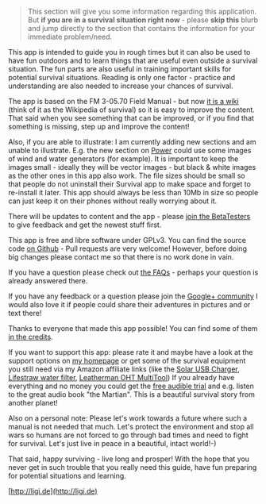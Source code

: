 > This section will give you some information regarding this application. But **if you are in a survival situation right now** - please **skip this** blurb and jump directly to the section that contains the information for your immediate problem/need.

This app is intended to guide you in rough times but it can also be used to have fun outdoors and to learn things that are useful even outside a survival situation. The fun parts are also useful in training important skills for potential survival situations. Reading is only one factor - practice and understanding are also needed to increase your chances of survival.

The app is based on the FM 3-05.70 Field Manual - but now [it is a wiki](https://github.com/ligi/SurvivalManual/wiki) (think of it as the Wikipedia of survival) so it is easy to improve the content. That said when you see something that can be improved, or if you find that something is missing, step up and improve the content!

Also, if you are able to illustrate: I am currently adding new sections and am unable to illustrate. E.g. the new section on [Power](Power) could use some images of wind and water generators (for example). It is important to keep the images small - ideally they will be vector images - but black & white images as the other ones in this app also work. The file sizes should be small so that people do not uninstall their Survival app to make space and forget to re-install it later. This app should always be less than 10Mb in size so people can just keep it on their phones without really worrying about it.

There will be updates to content and the app - please [join the BetaTesters](https://play.google.com/apps/testing/org.ligi.survivalmanual) to give feedback and get the newest stuff first.

This app is free and libre software under GPLv3. You can find the source code [on Github](https://github.com/ligi/SurvivalManual) - Pull requests are very welcome! However, before doing big changes please contact me so that there is no work done in vain.

If you have a question please check out [the FAQs](FAQ) - perhaps your question is already answered there.

If you have any feedback or a question please join the [Google+ community](https://plus.google.com/b/103953721589307612391/communities/112461702014401198208)
I would also love it if people could share their adventures in pictures and or text there!

Thanks to everyone that made this app possible! You can find some of them [in the credits](Credits).

If you want to support this app: please rate it and maybe have a look at the support options on [my homepage](http://ligi.de) or get some of the survival equipment you still need via my Amazon affiliate links (like the [Solar USB Charger](SolarUSBCharger), [Lifestraw water filter](LifeStraw), [Leatherman OHT MultiTool](OHTMultiTool))
If you already have everything and no money you could get the [free audible trial](Audible) and e.g. listen to the great audio book "the Martian". This is a beautiful survival story from another planet!

Also on a personal note: Please let's work towards a future where such a manual is not needed that much. Let's protect the environment and stop all wars so humans are not forced to go through bad times and need to fight for survival. Let's just live in peace in a beautiful, intact world!-)

That said, happy surviving - live long and prosper! With the hope that you never get in such trouble that you really need this guide, have fun preparing for potential situations and learning.

[http://ligi.de](http://ligi.de)